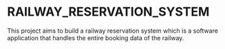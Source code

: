 # RAILWAY_RESERVATION_SYSTEM
This project aims to build a railway reservation system which is a software application that handles the entire booking data of the railway.
